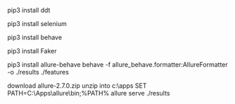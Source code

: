 pip3 install ddt 

pip3 install selenium 

pip3 install behave

pip3 install Faker



pip3 install allure-behave
behave -f allure_behave.formatter:AllureFormatter -o ./results ./features

download allure-2.7.0.zip unzip into c:\apps
SET PATH=C:\Apps\allure\bin;%PATH%
allure serve ./results